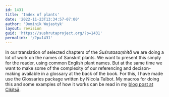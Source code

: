```yaml
---
id: 1431
title: 'Index of plants'
date: '2022-11-23T13:34:57-07:00'
author: 'Dominik Wujastyk'
layout: revision
guid: 'https://sushrutaproject.org/?p=1431'
permalink: '/?p=1431'
---
```


In our translation of selected chapters of the *Suśrutasaṃhitā* we are doing a lot of work on the names of Sanskrit plants. We want to present this simply for the reader, using common English plant names. But at the same time we want to make some of the complexity of our referencing and decison-making available in a glossary at the back of the book. For this, I have made use the Glossaries package written by Nicola Talbot. My macros for doing this and some examples of how it works can be read in my [blog post at Cikitsā](https://cikitsa.blogspot.com/2022/11/making-index-of-plant-names.html).